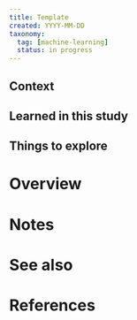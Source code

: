 ```yaml
---
title: Template
created: YYYY-MM-DD
taxonomy:
  tag: [machine-learning]
  status: in progress
---
```


## Context

## Learned in this study

## Things to explore

# Overview

# Notes

# See also

# References
